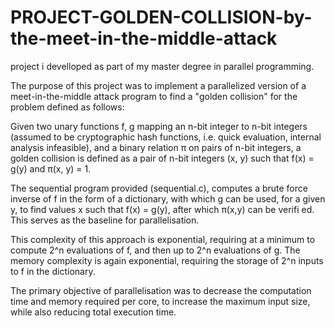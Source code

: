 # PROJECT-GOLDEN-COLLISION-by-the-meet-in-the-middle-attack
project i develloped as part of my master degree in parallel programming.

The purpose of this project was to implement a parallelized version of a meet-in-the-middle attack program to find a "golden collision" for the problem defined as follows:

  Given two unary functions f, g mapping an n-bit integer to n-bit integers (assumed to be cryptographic hash functions, i.e. quick evaluation, internal analysis infeasible), and a binary relation π on pairs of n-bit integers, a golden collision is defined as a pair of n-bit integers (x, y) such that f(x) = g(y) and π(x, y) = 1. 
  
  The sequential program provided (sequential.c), computes a brute force inverse of f in the form of a dictionary, with which g can be used, for a given y, to find values x such that f(x) = g(y), after which π(x,y) can be verifi ed. This serves as the baseline for parallelisation. 
  
  This complexity of this approach is exponential, requiring at a minimum to compute 2^n evaluations of f, and then up to 2^n evaluations of g. The memory complexity is again exponential, requiring the storage of 2^n inputs to f in the dictionary.

The primary objective of parallelisation was to decrease the computation time and memory required per core, to increase the maximum input size, while also reducing total execution time.
